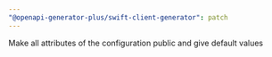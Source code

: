 ```yaml
---
"@openapi-generator-plus/swift-client-generator": patch
---
```


Make all attributes of the configuration public and give default values
